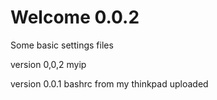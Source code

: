 Welcome 0.0.2
========
Some basic settings files

version 0,0,2
myip

version 0.0.1
bashrc from my thinkpad uploaded

